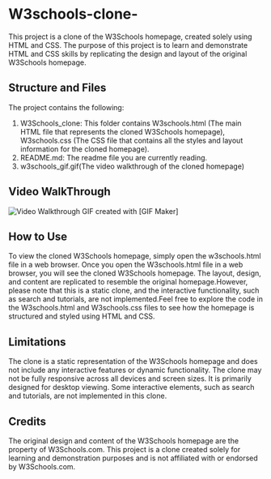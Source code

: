 ﻿# W3schools-clone-
This project is a clone of the W3Schools homepage, created solely using HTML and CSS. The purpose of this project is to learn and demonstrate HTML and CSS skills by replicating the design and layout of the original W3Schools homepage.

## Structure and Files
The project contains the following:
1. W3Schools_clone: This folder contains W3schools.html (The main HTML file that represents the cloned W3Schools homepage), W3schools.css (The CSS file that contains all the styles and layout information for the cloned homepage).
2. README.md: The readme file you are currently reading.
3. w3schools_gif.gif(The video walkthrough of the cloned homepage)

## Video WalkThrough
<img src='w3schools_gif.gif' title='Video Walkthrough' width='' alt='Video Walkthrough' />
GIF created with [GIF Maker]

## How to Use
To view the cloned W3Schools homepage, simply open the w3schools.html file in a web browser. Once you open the W3schools.html file in a web browser, you will see the cloned W3Schools homepage. The layout, design, and content are replicated to resemble the original homepage.However, please note that this is a static clone, and the interactive functionality, such as search and tutorials, are not implemented.Feel free to explore the code in the W3schools.html and W3schools.css files to see how the homepage is structured and styled using HTML and CSS.

## Limitations
The clone is a static representation of the W3Schools homepage and does not include any interactive features or dynamic functionality.
The clone may not be fully responsive across all devices and screen sizes. It is primarily designed for desktop viewing.
Some interactive elements, such as search and tutorials, are not implemented in this clone.
## Credits
The original design and content of the W3Schools homepage are the property of W3Schools.com. This project is a clone created solely for learning and demonstration purposes and is not affiliated with or endorsed by W3Schools.com.
